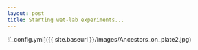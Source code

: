 ```yaml
---
layout: post
title: Starting wet-lab experiments...
---
```

![_config.yml]({{ site.baseurl }}/images/Ancestors_on_plate2.jpg)
